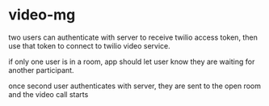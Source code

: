 # video-mg

two users can authenticate with server to receive twilio access token, then use that token to connect to twilio video service.

if only one user is in a room, app should let user know they are waiting for another participant. 

once second user authenticates with server, they are sent to the open room and the video call starts